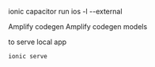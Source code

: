 ionic capacitor run ios -l --external

Amplify codegen
Amplify codegen models

to serve local app
```
ionic serve
```



